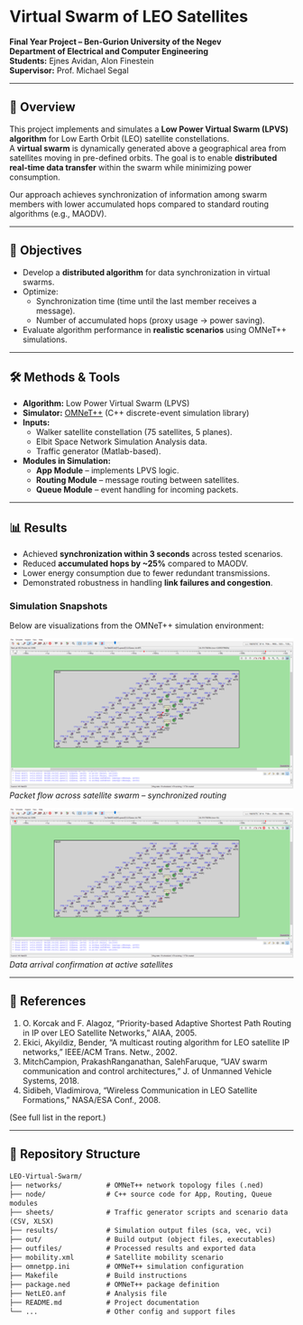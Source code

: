 # Virtual Swarm of LEO Satellites  

**Final Year Project – Ben-Gurion University of the Negev**  
**Department of Electrical and Computer Engineering**  
**Students:** Ejnes Avidan, Alon Finestein  
**Supervisor:** Prof. Michael Segal  

---

## 📌 Overview
This project implements and simulates a **Low Power Virtual Swarm (LPVS) algorithm** for Low Earth Orbit (LEO) satellite constellations.  
A **virtual swarm** is dynamically generated above a geographical area from satellites moving in pre-defined orbits. The goal is to enable **distributed real-time data transfer** within the swarm while minimizing power consumption.

Our approach achieves synchronization of information among swarm members with lower accumulated hops compared to standard routing algorithms (e.g., MAODV).

---

## 🎯 Objectives
- Develop a **distributed algorithm** for data synchronization in virtual swarms.  
- Optimize:  
  - Synchronization time (time until the last member receives a message).  
  - Number of accumulated hops (proxy usage → power saving).  
- Evaluate algorithm performance in **realistic scenarios** using OMNeT++ simulations.

---

## 🛠️ Methods & Tools
- **Algorithm:** Low Power Virtual Swarm (LPVS)  
- **Simulator:** [OMNeT++](https://omnetpp.org/) (C++ discrete-event simulation library)  
- **Inputs:**  
  - Walker satellite constellation (75 satellites, 5 planes).  
  - Elbit Space Network Simulation Analysis data.  
  - Traffic generator (Matlab-based).  
- **Modules in Simulation:**  
  - **App Module** – implements LPVS logic.  
  - **Routing Module** – message routing between satellites.  
  - **Queue Module** – event handling for incoming packets.  

---

## 📊 Results
- Achieved **synchronization within 3 seconds** across tested scenarios.  
- Reduced **accumulated hops by ~25%** compared to MAODV.  
- Lower energy consumption due to fewer redundant transmissions.  
- Demonstrated robustness in handling **link failures and congestion**.

### Simulation Snapshots  

Below are visualizations from the OMNeT++ simulation environment:  

![Scenario 1 – Packet flow](images/Scenrio1_1.png)  
*Packet flow across satellite swarm – synchronized routing*  

![Scenario 1 – Data arrival](images/Scenrio1_2.png)  
*Data arrival confirmation at active satellites* 

---

## 📖 References
1. O. Korcak and F. Alagoz, “Priority-based Adaptive Shortest Path Routing in IP over LEO Satellite Networks,” AIAA, 2005.  
2. Ekici, Akyildiz, Bender, “A multicast routing algorithm for LEO satellite IP networks,” IEEE/ACM Trans. Netw., 2002.  
3. MitchCampion, PrakashRanganathan, SalehFaruque, “UAV swarm communication and control architectures,” J. of Unmanned Vehicle Systems, 2018.  
4. Sidibeh, Vladimirova, “Wireless Communication in LEO Satellite Formations,” NASA/ESA Conf., 2008.  

(See full list in the report.)

---

## 📂 Repository Structure

```
LEO-Virtual-Swarm/
├── networks/           # OMNeT++ network topology files (.ned)
├── node/               # C++ source code for App, Routing, Queue modules
├── sheets/             # Traffic generator scripts and scenario data (CSV, XLSX)
├── results/            # Simulation output files (sca, vec, vci)
├── out/                # Build output (object files, executables)
├── outfiles/           # Processed results and exported data
├── mobility.xml        # Satellite mobility scenario
├── omnetpp.ini         # OMNeT++ simulation configuration
├── Makefile            # Build instructions
├── package.ned         # OMNeT++ package definition
├── NetLEO.anf          # Analysis file
├── README.md           # Project documentation
└── ...                 # Other config and support files
```
